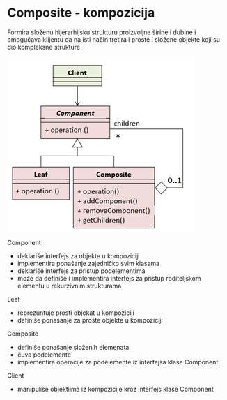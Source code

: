 # Composite - kompozicija

Formira složenu hijerarhijsku strukturu proizvoljne širine i dubine i omogućava klijentu da na isti način tretira i proste i složene objekte koji su dio kompleksne strukture  

![Screenshot](Composite.png)  
  
 Component
 - deklariše interfejs za objekte u kompoziciji
 - implementira ponašanje zajedničko svim klasama
 - deklariše interfejs za pristup podelementima
 - može da definiše i implementira interfejs za pristup roditeljskom elementu u rekurzivnim strukturama
   
 Leaf
 - reprezuntuje prosti objekat u kompoziciji
 - definiše ponašanje za proste objekte u kompoziciji
   
 Composite
 - definiše ponašanje složenih elemenata
 - čuva podelemente
 - implementira operacije za podelemente iz interfejsa klase Component
  
 Client
 - manipuliše objektiima iz kompozicije kroz interfejs klase Component
